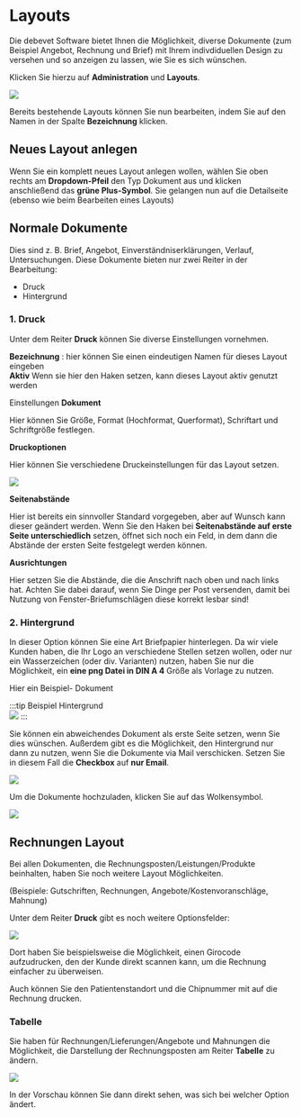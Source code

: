 # Layouts  

Die debevet Software bietet Ihnen die Möglichkeit, diverse Dokumente (zum Beispiel Angebot, Rechnung und Brief) mit
Ihrem indivdiduellen Design zu versehen und so anzeigen zu lassen, wie Sie es sich wünschen. 

Klicken Sie hierzu auf **Administration** und **Layouts**. 

![](../../static/img/Admin/layout1.png)  

Bereits bestehende Layouts können Sie nun bearbeiten, indem Sie auf den Namen in der Spalte **Bezeichnung** klicken.

## Neues Layout anlegen  

Wenn Sie ein komplett neues Layout anlegen wollen, wählen Sie oben rechts am **Dropdown-Pfeil** den Typ Dokument aus und klicken 
anschließend das **grüne Plus-Symbol**. Sie gelangen nun auf die Detailseite (ebenso wie beim Bearbeiten eines Layouts)

## Normale Dokumente

Dies sind z. B. Brief, Angebot, Einverständniserklärungen, Verlauf, Untersuchungen. Diese Dokumente bieten nur zwei Reiter 
in der Bearbeitung: 
* Druck 
* Hintergrund   

### 1. Druck

Unter dem Reiter **Druck** können Sie diverse Einstellungen vornehmen.

**Bezeichnung** : hier können Sie einen eindeutigen Namen für dieses Layout eingeben  
**Aktiv**  Wenn sie hier den Haken setzen, kann dieses Layout aktiv genutzt werden

Einstellungen **Dokument**  

Hier können Sie Größe, Format (Hochformat, Querformat), Schriftart und Schriftgröße festlegen.   

**Druckoptionen**  

Hier können Sie verschiedene Druckeinstellungen für das Layout setzen.  

![](../../static/img/Admin/layout2.png)  

**Seitenabstände**  

Hier ist bereits ein sinnvoller Standard vorgegeben, aber auf Wunsch kann dieser geändert werden. Wenn Sie den Haken bei 
**Seitenabstände auf erste Seite unterschiedlich** setzen, öffnet sich noch ein Feld, in dem dann die Abstände der ersten Seite
festgelegt werden können.  

**Ausrichtungen**  

Hier setzen Sie die Abstände, die die Anschrift nach oben und nach links hat. Achten Sie dabei darauf, wenn Sie Dinge per Post versenden,
damit bei Nutzung von Fenster-Briefumschlägen diese korrekt lesbar sind!

### 2. Hintergrund  

In dieser Option können Sie eine Art Briefpapier hinterlegen. Da wir viele Kunden haben, die Ihr Logo an verschiedene Stellen setzen wollen, 
oder nur ein Wasserzeichen (oder div. Varianten) nutzen, haben Sie nur die Möglichkeit, ein **eine png Datei in DIN A 4** Größe als Vorlage zu nutzen.

Hier ein Beispiel- Dokument 

:::tip Beispiel Hintergrund    
![](../../static/img/Admin/Beispiel_Hintergrund_debevet_Standard.001.png)
:::

Sie können ein abweichendes Dokument als erste Seite setzen, wenn Sie dies wünschen. Außerdem gibt es die Möglichkeit, 
den Hintergrund nur dann zu nutzen, wenn Sie die Dokumente via Mail verschicken. Setzen Sie in diesem Fall die **Checkbox** auf 
**nur Email**.

![](../../static/img/Admin/layout_hintergrund.png)  

Um die Dokumente hochzuladen, klicken Sie auf das Wolkensymbol.  

![](../../static/img/Admin/layout_wolekn.png)

## Rechnungen Layout  

Bei allen Dokumenten, die Rechnungsposten/Leistungen/Produkte beinhalten, haben Sie noch weitere Layout Möglichkeiten. 

(Beispiele: Gutschriften, Rechnungen, Angebote/Kostenvoranschläge, Mahnung)

Unter dem Reiter **Druck** gibt es noch weitere Optionsfelder:  

![](../../static/img/Admin/layout_rechnung.png)  

Dort haben Sie beispielsweise die Möglichkeit, einen Girocode aufzudrucken, den der Kunde direkt scannen kann, um die
Rechnung einfacher zu überweisen. 

Auch können Sie den Patientenstandort und die Chipnummer mit auf die Rechnung drucken.  

### Tabelle 

Sie haben für Rechnungen/Lieferungen/Angebote und Mahnungen die Möglichkeit, die Darstellung der Rechnungsposten am Reiter 
**Tabelle** zu ändern.  

![](../../static/img/Admin/layout_tabelle.png)  

In der Vorschau können Sie dann direkt sehen, was sich bei welcher Option ändert. 


